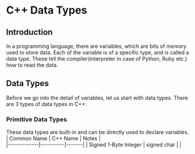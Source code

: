 # C++ Data Types  
## Introduction  
In a programming language, there are variables, which are bits of memory used to store data. Each of the variable is of a specific type, and is called a data type. These tell the compiler(interpreter in case of Python, Ruby etc.) how to read the data.  
## Data Types  
Before we go into the detail of variables, let us start with data types. There are 3 types of data types in C++:  
### Primitive Data Types  
These data types are built-in and can be directly used to declare variables.  
| Common Name | C++ Name | Notes |  
|-------------|----------|-------|
| Signed 1-Byte Integer | signed char | | 
